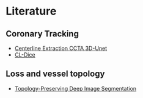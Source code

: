 # Literature

## Coronary Tracking

* [Centerline Extraction CCTA 3D-Unet](https://github.com/marioviti/Literature/blob/main/Coronary%20Centerline%20Extraction%20from%20CCTA%20Using%203D-UNet.md)
* [CL-Dice](https://github.com/marioviti/Literature/blob/main/clDice%20-%20a%20Novel%20Topology-Preserving%20Loss%20Function%20for%20Tubular%20Structure%20Segmentation.md)

## Loss and vessel topology

* [Topology-Preserving Deep Image Segmentation](https://github.com/marioviti/Literature/blob/main/Topology-Preserving%20Deep%20Image%20Segmentation.md)
